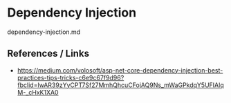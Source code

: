 # Dependency Injection

dependency-injection.md

## References / Links

*   https://medium.com/volosoft/asp-net-core-dependency-injection-best-practices-tips-tricks-c6e9c67f9d96?fbclid=IwAR39zYyCPT7Sf27MmhQhcuCFojAQ9Ns_mWaGPkdqY5UFIAlqM-_cHxK1XA0